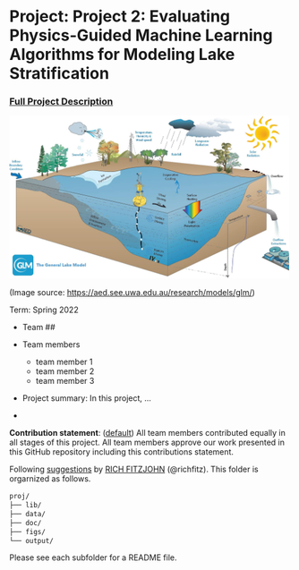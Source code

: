 # Project: Project 2: Evaluating Physics-Guided Machine Learning Algorithms for Modeling Lake Stratification

### [Full Project Description](doc/project2_desc.md)

<img src="figs/glm.jpeg" alt="General Lake Model" width="500"/>

(Image source: https://aed.see.uwa.edu.au/research/models/glm/)

Term: Spring 2022

+ Team ##
+ Team members
	+ team member 1
	+ team member 2
	+ team member 3


+ Project summary: In this project, ...
+ 	
**Contribution statement**: ([default](doc/a_note_on_contributions.md)) All team members contributed equally in all stages of this project. All team members approve our work presented in this GitHub repository including this contributions statement. 

Following [suggestions](http://nicercode.github.io/blog/2013-04-05-projects/) by [RICH FITZJOHN](http://nicercode.github.io/about/#Team) (@richfitz). This folder is orgarnized as follows.

```
proj/
├── lib/
├── data/
├── doc/
├── figs/
└── output/
```

Please see each subfolder for a README file.
